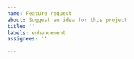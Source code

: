 ```yaml
---
name: Feature request
about: Suggest an idea for this project
title: ''
labels: enhancement
assignees: ''

---
```


<!-- concisely describe a feature you wish to see added and why -->
